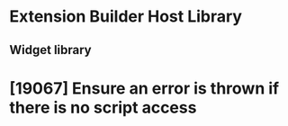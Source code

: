 # Extension Builder Host Library

## Widget library

# [19067] Ensure an error is thrown if there is no script access
